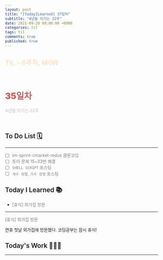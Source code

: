 ```yaml
---
layout: post
title: "[TodayILearned] 37일차"
subtitle: "4년을 이기는 22주"
date: 2021-09-20 09:00:00 +0900
categories: til
tags: til
comments: true
published: true
---
```


## <span style="color:Bisque;font-size: 22px">TIL - 6주차, MON</span>

<br />

# **<span style="font-weight:900;color:indianred">35일차</span>**

**<span style="color:lightgray">4년을 이기는 22주</span>**

<br />

## <span style="font-weight:600">To Do List</span> 🗓

---

- [ ] <span style="color:gray">im-sprint-cmarket-redux 클론코딩</span>
- [ ] <span style="color:gray">토이 문제 15~33번 해결</span>
- [ ] <span style="color:gray">`SHELL SCRIPT` 포스팅</span>
- [ ] <span style="color:gray">`계수 정렬`, `기수 정렬` 포스팅</span>

## <span style="font-weight:600">Today I Learned</span> 📚

- <span style="color:gray">[휴식] 외가집 방문</span>

---

<span style="color:gray">[휴식] 외가집 방문</span>

연휴 첫날 외가집에 방문했다. 코딩공부는 잠시 휴식!

## <span style="font-weight:600">Today's Work</span> 🧗🏻‍♂️

---
